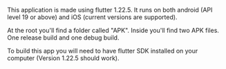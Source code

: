 This application is made using flutter 1.22.5. It runs on both android (API level 19 or above) and iOS (current versions are supported).

At the root you'll find a folder called "APK". Inside you'll find two APK files. One release build and one debug build.

To build this app you will need to have flutter SDK installed on your computer (Version 1.22.5 should work).
